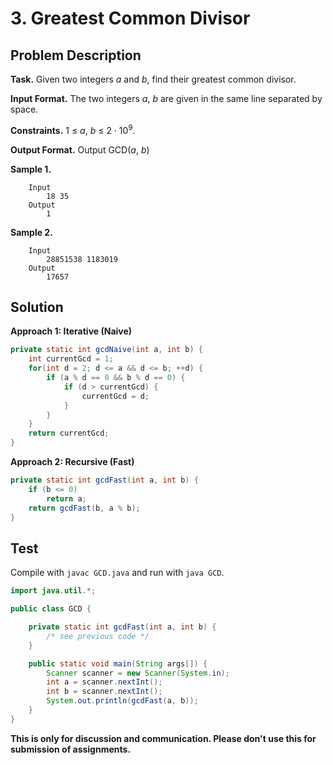 # 3. Greatest Common Divisor

## Problem Description

**Task.** Given two integers _a_ and _b_, find their greatest common divisor.

**Input Format.** The two integers _a_, _b_ are given in the same line separated by space.

**Constraints.** 1 ≤ _a_, _b_ ≤ 2 · 10<sup>9</sup>.

**Output Format.** Output GCD(_a_, _b_)

**Sample 1.**

```
    Input
        18 35
    Output
        1
```

**Sample 2.**

```
    Input
        28851538 1183019
    Output
        17657
```

## Solution

**Approach 1: Iterative (Naive)**


```java
private static int gcdNaive(int a, int b) {
    int currentGcd = 1;
    for(int d = 2; d <= a && d <= b; ++d) {
        if (a % d == 0 && b % d == 0) {
            if (d > currentGcd) {
                currentGcd = d;
            }
        }
    }
    return currentGcd;
}
```
**Approach 2: Recursive (Fast)**


```java
private static int gcdFast(int a, int b) {
    if (b <= 0)
        return a;
    return gcdFast(b, a % b);
}
```
## Test

Compile with `javac GCD.java` and run with `java GCD`.

```java
import java.util.*;

public class GCD {

    private static int gcdFast(int a, int b) {
        /* see previous code */
    }

    public static void main(String args[]) {
        Scanner scanner = new Scanner(System.in);
        int a = scanner.nextInt();
        int b = scanner.nextInt();
        System.out.println(gcdFast(a, b));
    }
}

```

**This is only for discussion and communication. Please don't use this for submission of assignments.**